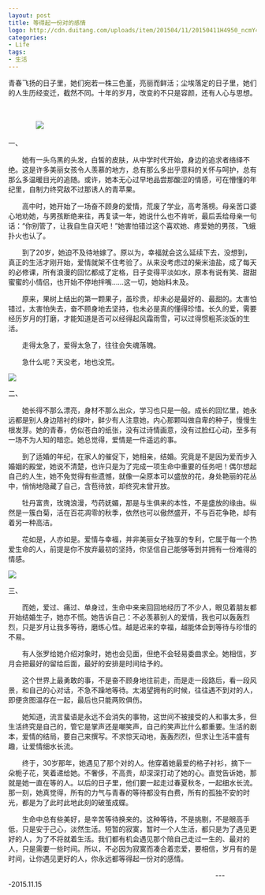 ```yaml
---
layout: post
title: 等得起一份对的感情
logo: http://cdn.duitang.com/uploads/item/201504/11/20150411H4950_ncmY4.jpeg
categories:
- Life
tags:
- 生活
---
```




青春飞扬的日子里，她们宛若一株三色堇，亮丽而鲜活；尘埃落定的日子里，她们的人生历经变迁，截然不同。十年的岁月，改变的不只是容颜，还有人心与思想。

　　
　　
   
  
  


　　　　![](http://img5.duitang.com/uploads/item/201509/05/20150905104421_iB5tX.jpeg)











一、


　　她有一头乌黑的头发，白皙的皮肤，从中学时代开始，身边的追求者络绎不绝。这是许多美丽女孩令人羡慕的地方，总有那么多出乎意料的关怀与呵护，总有那么多温暖目光的追随。或许，她本无心过早地品尝那酸涩的情感，可在懵懂的年纪里，自制力终究敌不过那诱人的青苹果。


　　高中时，她开始了一场奋不顾身的爱情，荒废了学业，高考落榜。母亲苦口婆心地劝她，与男孩断绝来往，再复读一年，她说什么也不肯听，最后丢给母亲一句话：“你别管了，让我自生自灭吧！”她害怕错过这个喜欢她、疼爱她的男孩，飞蛾扑火也认了。


　　到了20岁，她迫不及待地嫁了。原以为，幸福就会这么延续下去，没想到，真正的生活才刚开始，爱情就架不住考验了。从来没考虑过的柴米油盐，成了每天的必修课，所有浪漫的回忆都成了定格，日子变得平淡如水，原本有说有笑、甜甜蜜蜜的小情侣，也开始不停地拌嘴……这一切，她始料未及。


　　原来，果树上结出的第一颗果子，虽珍贵，却未必是最好的、最甜的。太害怕错过，太害怕失去，奋不顾身地去坚持，也未必是真的懂得珍惜。长久的爱，需要经历岁月的打磨，才能知道是否可以经得起风霜雨雪，可以过得惯粗茶淡饭的生活。


　　走得太急了，爱得太急了，往往会失魂落魄。


　　急什么呢？天没老，地也没荒。






![](http://img4.duitang.com/uploads/item/201409/23/20140923222808_WcNz5.jpeg)






二、


　　她长得不那么漂亮，身材不那么出众，学习也只是一般。成长的回忆里，她永远都是别人身边陪衬的绿叶，鲜少有人注意她，内心那颗叫做自卑的种子，慢慢生根发芽。她的青春，仿似苍白的纸张，没有过诗情画意，没有过脸红心动，至多有一场不为人知的暗恋。她总觉得，爱情是一件遥远的事。


　　到了适婚的年纪，在家人的催促下，她相亲，结婚。究竟是不是因为爱而步入婚姻的殿堂，她说不清楚，也许只是为了完成一项生命中重要的任务吧！偶尔想起自己的人生，她不免觉得有些遗憾，就像一朵原本可以盛放的花，身处艳丽的花丛中，悄悄地隐藏了自己，含苞待放，却终究未曾开放。


　　牡丹富贵，玫瑰浪漫，芍药妩媚，那是与生俱来的本性，不是盛放的缘由。纵然是一簇白菊，活在百花凋零的秋季，依然也可以傲然盛开，不与百花争艳，却有着另一种高洁。


　　花如是，人亦如是。爱情与幸福，并非美丽女子独享的专利，它属于每一个热爱生命的人，前提是你不放弃最初的坚持，你坚信自己能够等到并拥有一份难得的情感。






![](http://img4.duitang.com/uploads/item/201411/09/20141109171647_VGjss.jpeg)







三、


　　而她，爱过、痛过、单身过，生命中来来回回地经历了不少人，眼见着朋友都开始结婚生子，她亦不慌。她告诉自己：不必羡慕别人的爱情，我也可以轰轰烈烈，只是岁月让我多等待，磨练心性。越是迟来的幸福，越能体会到等待与珍惜的不易。


　　有人张罗给她介绍对象时，她也会见面，但绝不会轻易委曲求全。她相信，岁月会把最好的留给后面，最好的安排是时间给予的。


　　这个世界上最勇敢的事，不是奋不顾身地往前走，而是走一段路后，看一段风景，和自己的心对话，不急不躁地等待。太渴望拥有的时候，往往遇不到对的人，即便贪图温存在一起，最后也只能两败俱伤。


　　她知道，流言蜚语是永远不会消失的事物，这世间不被接受的人和事太多，但生活终究是自己的，管它是掌声还是嘲笑声，自己的笑声比什么都重要。生活的剧本，爱情的结局，要自己来撰写。不求惊天动地，轰轰烈烈，但求让生活丰盛有趣，让爱情细水长流。


　　终于，30岁那年，她遇见了那个对的人。他穿着她最爱的格子衬衫，摘下一朵栀子花，笑着递给她。不奢侈，不高贵，却深深打动了她的心。直觉告诉她，那就是她一直在等的人。以后的日子里，他们要一起走过春夏秋冬，一起细水长流。那一刻，她真觉得，所有的力气与青春的等待都没有白费，所有的孤独不安的时光，都是为了此时此地此刻的破茧成蝶。




　　生命中总有些美好，是辛苦等待换来的。这种等待，不是挑剔，不是眼高手低，只是安于己心，淡然生活。短暂的寂寞，暂时一个人生活，都只是为了遇见更好的人，为了不将就着生活。我们都有机会遇见那个陪自己走过一生的、最对的人，只是需要一些时间。所以，不必因为寂寞而凑合着恋爱，要相信，岁月有的是时间，让你遇见更好的人，你永远都等得起一份对的感情。




　　　　　　　　　　　　　　　　　　　　　　　　　　　　　　----2015.11.15
